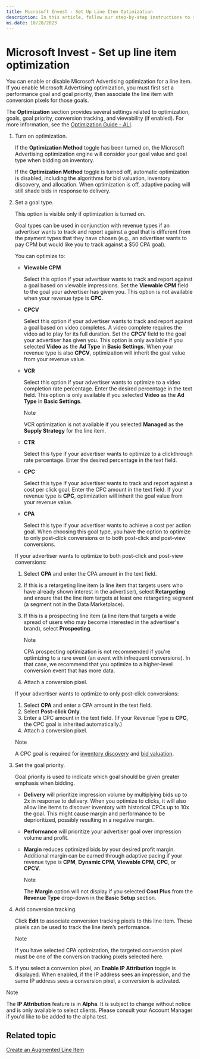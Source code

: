 ```yaml
---
title: Microsoft Invest - Set Up Line Item Optimization
description: In this article, follow our step-by-step instructions to set a performance goal and goal priority for line item optimization.
ms.date: 10/28/2023
---
```


# Microsoft Invest - Set up line item optimization

You can enable or disable Microsoft Advertising optimization for a line item. If you enable Microsoft Advertising optimization, you must first set a performance goal and goal priority, then associate the line item with conversion pixels for those goals.

The **Optimization** section provides several settings related to optimization, goals, goal priority, conversion tracking, and viewability (if enabled). For more information, see the [Optimization Guide - ALI](optimization-guide-ali.md).

1. Turn on optimization.

    If the **Optimization Method** toggle has been turned on, the Microsoft Advertising optimization engine will consider your goal value and goal type when bidding on inventory.

    If the **Optimization Method** toggle is turned off, automatic optimization is disabled, including the algorithms for bid valuation, inventory discovery, and allocation. When optimization is off, adaptive pacing will still shade bids in response to delivery.

1. Set a goal type.

    This option is visible only if optimization is turned on.

    Goal types can be used in conjunction with revenue types if an advertiser wants to track and report against a goal that is different from the payment types that they have chosen (e.g., an advertiser wants to pay CPM but would like you to track against a $50 CPA goal).

    You can optimize to:

    - **Viewable CPM**

      Select this option if your advertiser wants to track and report against a goal based on viewable impressions. Set the **Viewable CPM** field to the goal your advertiser has given you. This option is not available when your revenue type is **CPC**.

    - **CPCV**

      Select this option if your advertiser wants to track and report against a goal based on video completes. A video complete requires the video ad to play for its full duration. Set the **CPCV** field to the goal your advertiser has given you. This option is only available if you selected **Video** as the **Ad Type** in **Basic Settings**. When your revenue type is also **CPCV**, optimization will inherit the goal value from your revenue value.

    - **VCR**

      Select this option if your advertiser wants to optimize to a video completion rate percentage. Enter the desired percentage in the text field. This option is only available if you selected **Video** as the **Ad Type** in **Basic Settings**.

      > [!NOTE]
      > VCR optimization is not available if you selected **Managed** as the **Supply Strategy** for the line item.

    - **CTR**

      Select this type if your advertiser wants to optimize to a clickthrough rate percentage. Enter the desired percentage in the text field.

    - **CPC**

      Select this type if your advertiser wants to track and report against a cost per click goal. Enter the CPC amount in the text field. If your revenue type is **CPC**, optimization will inherit the goal value from your revenue value.

    - **CPA**

      Select this type if your advertiser wants to achieve a cost per action goal. When choosing this goal type, you have the option to
      optimize to only post-click conversions or to both post-click and post-view conversions.

    If your advertiser wants to optimize to both post-click and post-view conversions:

    1. Select **CPA** and enter the CPA amount in the text field.
    1. If this is a retargeting line item (a line item that targets users who have already shown interest in the advertiser), select **Retargeting** and ensure that the line item targets at least one retargeting segment (a segment not in the Data Marketplace).
    1. If this is a prospecting line item (a line item that targets a wide spread of users who may become interested in the advertiser's brand), select **Prospecting**.

        > [!NOTE]
        > CPA prospecting optimization is not recommended if you're optimizing to a rare event (an event with infrequent conversions). In that case, we recommend that you optimize to a higher-level conversion event that has more data.

    1. Attach a conversion pixel.

    If your advertiser wants to optimize to only post-click conversions:

    1. Select **CPA** and enter a CPA amount in the text field.
    1. Select **Post-click Only**.
    1. Enter a CPC amount in the text field. (If your Revenue Type is **CPC**, the CPC goal is inherited automatically.)
    1. Attach a conversion pixel.  

      > [!NOTE]
      > A CPC goal is required for [inventory discovery](discovery.md) and [bid valuation](valuation.md).

1. Set the goal priority.

    Goal priority is used to indicate which goal should be given greater emphasis when bidding.

    - **Delivery** will prioritize impression volume by multiplying bids up to 2x in response to delivery. When you optimize to clicks, it will also allow line items to discover inventory with historical CPCs up to 10x the goal. This might cause margin and performance to be deprioritized, possibly resulting in a negative margin.
    - **Performance** will prioritize your advertiser goal over impression volume and profit.
    - **Margin** reduces optimized bids by your desired profit margin. Additional margin can be earned through adaptive pacing if your revenue type is **CPM**, **Dynamic CPM**, **Viewable CPM**, **CPC**, or **CPCV**.

      > [!NOTE]
      > The **Margin** option will not display if you selected **Cost Plus** from the **Revenue Type** drop-down in the **Basic Setup** section.

1. Add conversion tracking.  

    Click **Edit** to associate conversion tracking pixels to this line item. These pixels can be used to track the line item’s performance.

    > [!NOTE]
    > If you have selected CPA optimization, the targeted conversion pixel must be one of the conversion tracking pixels selected here.

1. If you select a conversion pixel, an **Enable IP Attribution** toggle is displayed. When enabled, if the IP address sees an impression, and the same IP address sees a conversion pixel, a conversion is activated.

> [!NOTE]
> The **IP Attribution** feature is in **Alpha**. It is subject to change without notice and is only available to select clients. Please consult your Account Manager if you'd like to be added to the alpha test.

## Related topic

[Create an Augmented Line Item](create-an-augmented-line-item-ali.md)
